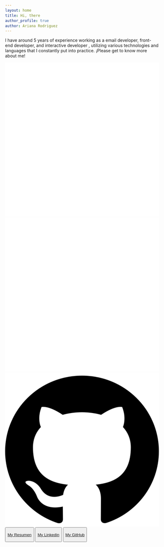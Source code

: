 ```yaml
---
layout: home
title: Hi, there
author_profile: true
author: Ariana Rodriguez
---
```



I have around 5 years of experience working as a email developer, front-end developer, and interactive developer , utilizing various technologies and languages that I constantly put into practice.
¡Please get to know more about me!
<!-- [**My Work**](/mywork) or [**My Writing**](/mywriting)  -->


<div class="icons_container">
    <a href="./assets/curriculum.pdf" download="ArianaRodriguez_resumen.pdf"><img id="icon_1" src="./assets/images/descargar.png"></a>
    <a href="https://www.linkedin.com/in/ariana-rodriguez-38a362116/" target="_blank"><img id="icon_2" src="./assets/images/linkedin.png"></a>
    <a id="last_a" href="https://github.com/ari-rm21" target="_blank"><img id="icon_3" src="./assets/images/github.png"></a>
</div>

<div class="container_btns">
   <button><a href="./assets/curriculum.pdf" download="ArianaRodriguez_resumen.pdf"><p>My Resumen</p></a></button>
   <button><a href="https://www.linkedin.com/in/ariana-rodriguez-38a362116/" target="_blank"><p>My Linkedin</p></a></button>
   <button><a id="last_a" href="https://github.com/ari-rm21" target="_blank"><p>My GitHub</p></a></button>
</div>